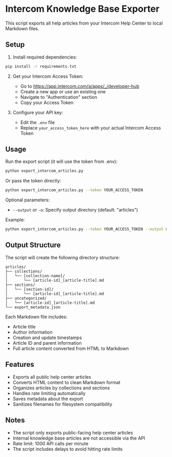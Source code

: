 # Intercom Knowledge Base Exporter

This script exports all help articles from your Intercom Help Center to local Markdown files.

## Setup

1. Install required dependencies:
```bash
pip install -r requirements.txt
```

2. Get your Intercom Access Token:
   - Go to https://app.intercom.com/a/apps/_/developer-hub
   - Create a new app or use an existing one
   - Navigate to "Authentication" section
   - Copy your Access Token

3. Configure your API key:
   - Edit the `.env` file
   - Replace `your_access_token_here` with your actual Intercom Access Token

## Usage

Run the export script (it will use the token from .env):

```bash
python export_intercom_articles.py
```

Or pass the token directly:

```bash
python export_intercom_articles.py --token YOUR_ACCESS_TOKEN
```

Optional parameters:
- `--output` or `-o`: Specify output directory (default: "articles")

Example:
```bash
python export_intercom_articles.py --token YOUR_ACCESS_TOKEN --output my-help-articles
```

## Output Structure

The script will create the following directory structure:

```
articles/
├── collections/
│   └── [collection-name]/
│       └── [article-id]_[article-title].md
├── sections/
│   └── [section-id]/
│       └── [article-id]_[article-title].md
├── uncategorized/
│   └── [article-id]_[article-title].md
└── export_metadata.json
```

Each Markdown file includes:
- Article title
- Author information
- Creation and update timestamps
- Article ID and parent information
- Full article content converted from HTML to Markdown

## Features

- Exports all public help center articles
- Converts HTML content to clean Markdown format
- Organizes articles by collections and sections
- Handles rate limiting automatically
- Saves metadata about the export
- Sanitizes filenames for filesystem compatibility

## Notes

- The script only exports public-facing help center articles
- Internal knowledge base articles are not accessible via the API
- Rate limit: 1000 API calls per minute
- The script includes delays to avoid hitting rate limits